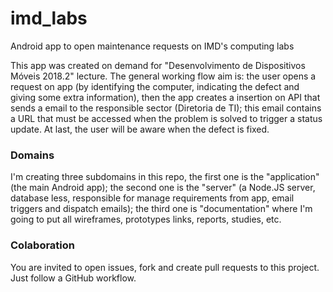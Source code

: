 # imd_labs
Android app to open maintenance requests on IMD's computing labs

This app was created on demand for "Desenvolvimento de Dispositivos Móveis 2018.2" lecture. The general working flow aim is: the user opens a request on app (by identifying the computer, indicating the defect and giving some extra information), then the app creates a insertion on API that sends a email to the responsible sector (Diretoria de TI); this email contains a URL that must be accessed when the problem is solved to trigger a status update. At last, the user will be aware when the defect is fixed.

### Domains
I'm creating three subdomains in this repo, the first one is the "application" (the main Android app); the second one is the "server" (a Node.JS server, database less, responsible for manage requirements from app, email triggers and dispatch emails); the third one is "documentation" where I'm going to put all wireframes, prototypes links, reports, studies, etc.

### Colaboration
You are invited to open issues, fork and create pull requests to this project. Just follow a GitHub workflow.
